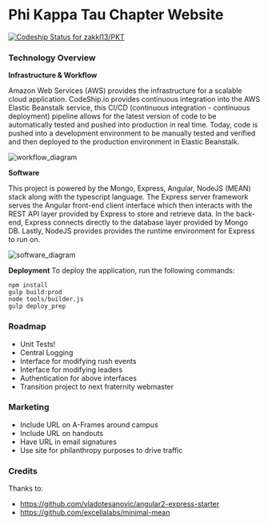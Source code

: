 # Phi Kappa Tau Chapter Website

[ ![Codeship Status for zakkl13/PKT](https://codeship.com/projects/5a383150-303c-0134-d38e-7603af744759/status?branch=master)](https://codeship.com/projects/164142)

### Technology Overview
**Infrastructure & Workflow**

Amazon Web Services (AWS) provides the infrastructure for a scalable cloud application. CodeShip.io provides continuous integration into the AWS Elastic Beanstalk service, this
CI/CD (continuous integration - continuous deployment) pipeline allows for the latest version of code to be automatically tested and pushed into production in real time.
Today, code is pushed into a development environment to be manually tested and verified and then deployed to the production environment in Elastic Beanstalk.

![workflow_diagram](http://i.imgur.com/iqzI38i.png)

**Software**

This project is powered by the Mongo, Express, Angular, NodeJS (MEAN) stack along with the typescript language. The Express server framework serves the Angular front-end client
interface which then interacts with the REST API layer provided by Express to store and retrieve data. In the back-end, Express connects directly
to the database layer provided by Mongo DB. Lastly, NodeJS provides provides the runtime environment for Express to run on.

![software_diagram](http://i.imgur.com/uJkIBmE.png)

**Deployment**
To deploy the application, run the following commands:
```
npm install
gulp build:prod
node tools/builder.js
gulp deploy_prep
```

### Roadmap
* Unit Tests!
* Central Logging
* Interface for modifying rush events
* Interface for modifying leaders
* Authentication for above interfaces
* Transition project to next fraternity webmaster


### Marketing
* Include URL on A-Frames around campus
* Include URL on handouts
* Have URL in email signatures
* Use site for philanthropy purposes to drive traffic

### Credits
Thanks to:
* https://github.com/vladotesanovic/angular2-express-starter
* https://github.com/excellalabs/minimal-mean
